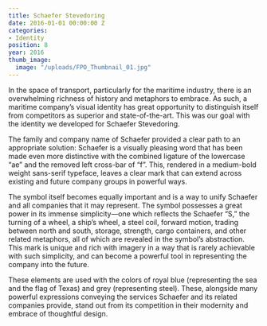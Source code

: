```yaml
---
title: Schaefer Stevedoring
date: 2016-01-01 00:00:00 Z
categories:
- Identity
position: 8
year: 2016
thumb_image:
  image: "/uploads/FPO_Thumbnail_01.jpg"
---
```


In the space of transport, particularly for the maritime industry, there is an overwhelming richness of history and metaphors to embrace. As such, a maritime company’s visual identity has great opportunity to distinguish itself from competitors as superior and state-of-the-art. This was our goal with the identity we developed for Schaefer Stevedoring.

The family and company name of Schaefer provided a clear path to an appropriate solution: Schaefer is a visually pleasing word that has been made even more distinctive with the combined ligature of the lowercase “ae” and the removed left cross-bar of “f”. This, rendered in a medium-bold weight sans-serif typeface, leaves a clear mark that can extend across existing and future company groups in powerful ways.

The symbol itself becomes equally important and is a way to unify Schaefer and all companies that it may represent. The symbol possesses a great power in its immense simplicity—one which reflects the Schaefer “S,” the turning of a wheel, a ship’s wheel, a steel coil, forward motion, trading between north and south, storage, strength, cargo containers, and other related metaphors, all of which are revealed in the symbol’s abstraction. This mark is unique and rich with imagery in a way that is rarely achievable with such simplicity, and can become a powerful tool in representing the company into the future. 

These elements are used with the colors of royal blue (representing the sea and the flag of Texas) and grey (representing steel). These, alongside many powerful expressions conveying the services Schaefer and its related companies provide, stand out from its competition in their modernity and embrace of thoughtful design.